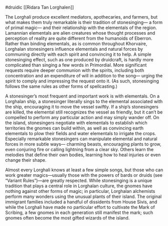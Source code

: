 #druidic [[Ridara Tan Lorghalen]]

The Lorghali produce excellent mediators, apothecaries, and farmers, but what makes them truly remarkable is their tradition of stonesinging— a form of primal magic— and their relationship with the elementals of the region. Lamannian elementals are alien creatures whose thought processes and perception of reality are quite different from the humanoids of Eberron. Rather than binding elementals, as is common throughout Khorvaire, Lorghalan stonesingers influence elementals and natural forces by communing directly with each spirit and convincing it to help. A simple stonesinging effect, such as one produced by druidcraft, is hardly more complicated than singing a few words in Primordial. More significant requests require deeper communion with the spirits, including both concentration and an expenditure of will in addition to the song— urging the spirit to comply and impressing the request onto it. (As such, stonesinging follows the same rules as other forms of spellcasting.)

A stonesinger’s most frequent and important work is with elementals. On a Lorghalan ship, a stonesinger literally sings to the elemental associated with the ship, encouraging it to move the vessel swiftly. If a ship’s stonesingers are killed, the elemental still recognizes the vessel as friendly, but it can’t be compelled to perform any particular action and may simply wander off. On the island, stonesingers negotiate with elementals to establish which territories the gnomes can build within, as well as convincing earth elementals to plow their fields and water elementals to irrigate the crops. Especially remarkable stonesingers can manipulate elemental and natural forces in more subtle ways— charming beasts, encouraging plants to grow, even conjuring fire or calling lightning from a clear sky. Others learn the melodies that define their own bodies, learning how to heal injuries or even change their shape.

Almost every Lorghali knows at least a few simple songs, but those who can work greater magics—usually those with the powers of bards or druids (see “Variant Rules”)—are greatly respected. While stonesinging is a unique tradition that plays a central role in Lorghalan culture, the gnomes have nothing against other forms of magic; in particular, Lorghalan alchemists perform many wonders using the unusual plants of their island. The original immigrant families included a handful of dissidents from House Sivis, and while the Lorghali have made no particular effort to cultivate the Mark of Scribing, a few gnomes in each generation still manifest the mark; such gnomes often become the most gifted wizards of the island.